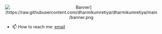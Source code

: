 <p align="center">
  <img src="https://link-to-your-image.com/banner.png" alt="Banner](https://raw.githubusercontent.com/dharmikumretiya/dharmikumretiya/main/banner.png" />
</p>


- 📫 How to reach me: [email](dev.dharmikumretiya@gmail.com)
